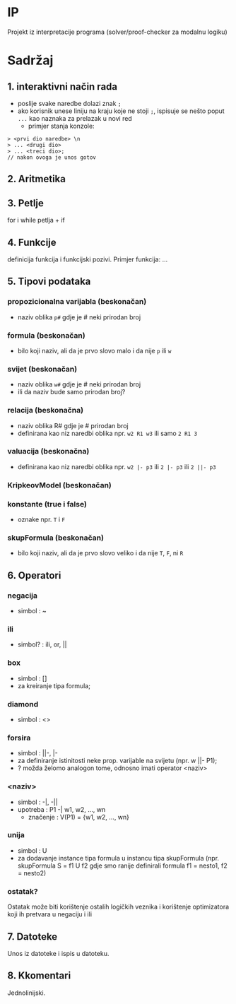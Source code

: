 # IP
Projekt iz interpretacije programa (solver/proof-checker za modalnu logiku)

# Sadržaj

## 1. interaktivni način rada
* poslije svake naredbe dolazi znak `;`
* ako korisnik unese liniju na kraju koje ne stoji `;`, ispisuje se nešto poput `...` kao naznaka za prelazak u novi red
	* primjer stanja konzole: 
```
> <prvi dio naredbe> \n
> ... <drugi dio>
> ... <treci dio>;
// nakon ovoga je unos gotov
```

## 2. Aritmetika

## 3. Petlje 
for i while petlja + if

## 4. Funkcije
definicija funkcija i funkcijski pozivi. Primjer funkcija: ... 

## 5. Tipovi podataka
### propozicionalna varijabla (beskonačan)
* naziv oblika `p#` gdje je # neki prirodan broj


### formula (beskonačan)
* bilo koji naziv, ali da je prvo slovo malo i da nije `p` ili `w`


### svijet (beskonačan)
* naziv oblika `w#` gdje je # neki prirodan broj
* ili da naziv bude samo prirodan broj?


### relacija (beskonačna)
* naziv oblika R# gdje je # prirodan broj
* definirana kao niz naredbi oblika npr. `w2 R1 w3` ili samo `2 R1 3`


### valuacija (beskonačna)
* definirana kao niz naredbi oblika npr. `w2 |- p3` ili `2 |- p3` ili `2 ||- p3`

### KripkeovModel (beskonačan)
### konstante (true i false)
* oznake npr. `T` i `F`

### skupFormula (beskonačan)
* bilo koji naziv, ali da je prvo slovo veliko i da nije `T`, `F`, ni `R`

## 6. Operatori

### negacija
* simbol : ~

### ili
* simbol? : ili, or, ||

### box
* simbol : []
* za kreiranje tipa formula;

### diamond 
* simbol : <>

### forsira
* simbol : ||-, |-
* za definiranje istinitosti neke prop. varijable na svijetu (npr. w ||- P1);
* ? možda želomo analogon tome, odnosno imati operator \<naziv\>
  
### \<naziv\>
* simbol : -|, -||
* upotreba : P1 -| w1, w2, ..., wn 
	* značenje : V(P1) = {w1, w2, ..., wn} 

### unija
* simbol : U
* za dodavanje instance tipa formula u instancu tipa skupFormula (npr. skupFormula S = f1 U f2 gdje smo ranije definirali formula f1 = nesto1, f2 = nesto2)

### ostatak?
Ostatak može biti korištenje ostalih logičkih veznika i korištenje optimizatora koji ih pretvara u negaciju i ili

## 7. Datoteke
Unos iz datoteke i ispis u datoteku.

## 8. Kkomentari
Jednolinijski.
